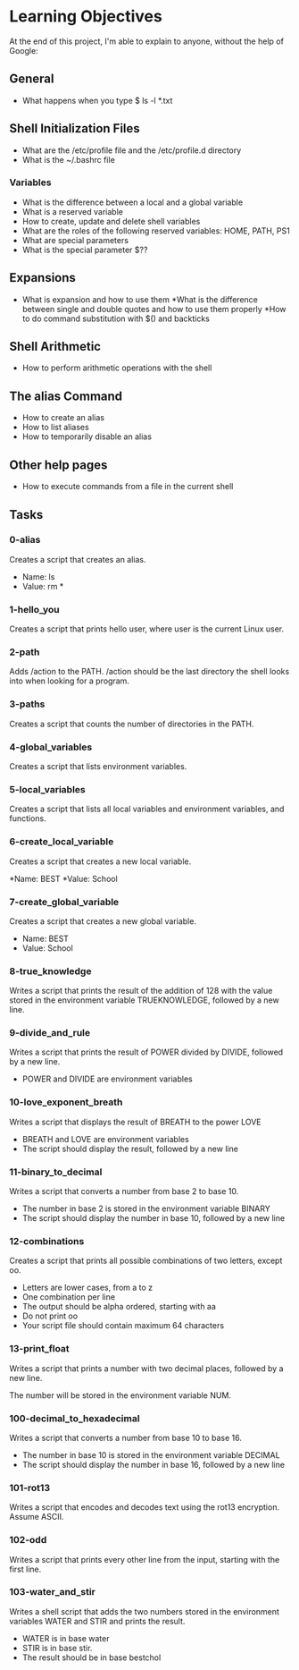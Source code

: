 # Learning Objectives

At the end of this project, I'm able to explain to anyone, without the help of Google:

## General

* What happens when you type $ ls -l *.txt

## Shell Initialization Files

* What are the /etc/profile file and the /etc/profile.d directory
* What is the ~/.bashrc file

### Variables

* What is the difference between a local and a global variable
* What is a reserved variable
* How to create, update and delete shell variables
* What are the roles of the following reserved variables: HOME, PATH, PS1
* What are special parameters
* What is the special parameter $??

## Expansions

* What is expansion and how to use them
*What is the difference between single and double quotes and how to use them properly
*How to do command substitution with $() and backticks

## Shell Arithmetic

* How to perform arithmetic operations with the shell

## The alias Command

* How to create an alias
* How to list aliases
* How to temporarily disable an alias

## Other help pages

* How to execute commands from a file in the current shell

## Tasks

### 0-alias

Creates a script that creates an alias.

* Name: ls
* Value: rm *

### 1-hello_you

Creates a script that prints hello user, where user is the current Linux user.

### 2-path

Adds /action to the PATH. /action should be the last directory the shell looks into when looking for a program.

### 3-paths

Creates a script that counts the number of directories in the PATH.

### 4-global_variables

Creates a script that lists environment variables.

### 5-local_variables

Creates a script that lists all local variables and environment variables, and functions.

### 6-create_local_variable

Creates a script that creates a new local variable.

*Name: BEST
*Value: School

### 7-create_global_variable

Creates a script that creates a new global variable.

* Name: BEST
* Value: School

### 8-true_knowledge

Writes a script that prints the result of the addition of 128 with the value stored in the environment variable TRUEKNOWLEDGE, followed by a new line.

### 9-divide_and_rule

Writes a script that prints the result of POWER divided by DIVIDE, followed by a new line.

* POWER and DIVIDE are environment variables

### 10-love_exponent_breath

Writes a script that displays the result of BREATH to the power LOVE

* BREATH and LOVE are environment variables
* The script should display the result, followed by a new line

### 11-binary_to_decimal

Writes a script that converts a number from base 2 to base 10.

* The number in base 2 is stored in the environment variable BINARY
* The script should display the number in base 10, followed by a new line

### 12-combinations

Creates a script that prints all possible combinations of two letters, except oo.

* Letters are lower cases, from a to z
* One combination per line
* The output should be alpha ordered, starting with aa
* Do not print oo
* Your script file should contain maximum 64 characters

### 13-print_float

Writes a script that prints a number with two decimal places, followed by a new line.

The number will be stored in the environment variable NUM.

### 100-decimal_to_hexadecimal

Writes a script that converts a number from base 10 to base 16.

* The number in base 10 is stored in the environment variable DECIMAL
* The script should display the number in base 16, followed by a new line

### 101-rot13

Writes a script that encodes and decodes text using the rot13 encryption. Assume ASCII.

### 102-odd

Writes a script that prints every other line from the input, starting with the first line.

### 103-water_and_stir

Writes a shell script that adds the two numbers stored in the environment variables WATER and STIR and prints the result.

* WATER is in base water
* STIR is in base stir.
* The result should be in base bestchol

